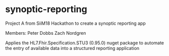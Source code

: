 # synoptic-reporting

Project A from SiiM18 Hackathon to create a synoptic reporting app

Members:
  Peter Dobbs
  Zach Nordgren

Applies the HL7.Fhir.Specification.STU3 (0.95.0) nuget package to automate the entry of available data into a structured reporting application